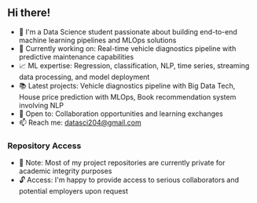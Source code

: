 ## Hi there! 

- 🔭 I'm a Data Science student passionate about building end-to-end machine learning pipelines and MLOps solutions
- 🌱 Currently working on: Real-time vehicle diagnostics pipeline with predictive maintenance capabilities
- 📈 ML expertise: Regression, classification, NLP, time series, streaming data processing, and model deployment
- 📚 Latest projects: Vehicle diagnostics pipeline with Big Data Tech, House price prediction with MLOps, Book recommendation system involving NLP
- 🚀 Open to: Collaboration opportunities and learning exchanges
- 📫 Reach me: datasci204@gmail.com

### Repository Access

- 📁 Note: Most of my project repositories are currently private for academic integrity purposes
- 🔓 Access: I'm happy to provide access to serious collaborators and potential employers upon request
